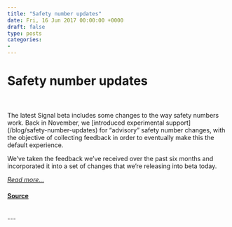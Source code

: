 ```yaml
---
title: "Safety number updates"
date: Fri, 16 Jun 2017 00:00:00 +0000
draft: false
type: posts
categories: 
- 
---
```

# Safety number updates

<br/>

<br/>
The latest Signal beta includes some changes to the way safety numbers work. Back in November, we [introduced experimental support](/blog/safety-number-updates) for “advisory” safety number changes, with the objective of collecting feedback in order to eventually make this the default experience.

We’ve taken the feedback we’ve received over the past six months and incorporated it into a set of changes that we’re releasing into beta today.

[_Read more..._](https://signal.org/blog/verified-safety-number-updates/)

#### [Source](https://signal.org/blog/verified-safety-number-updates/)

<br/>
---
